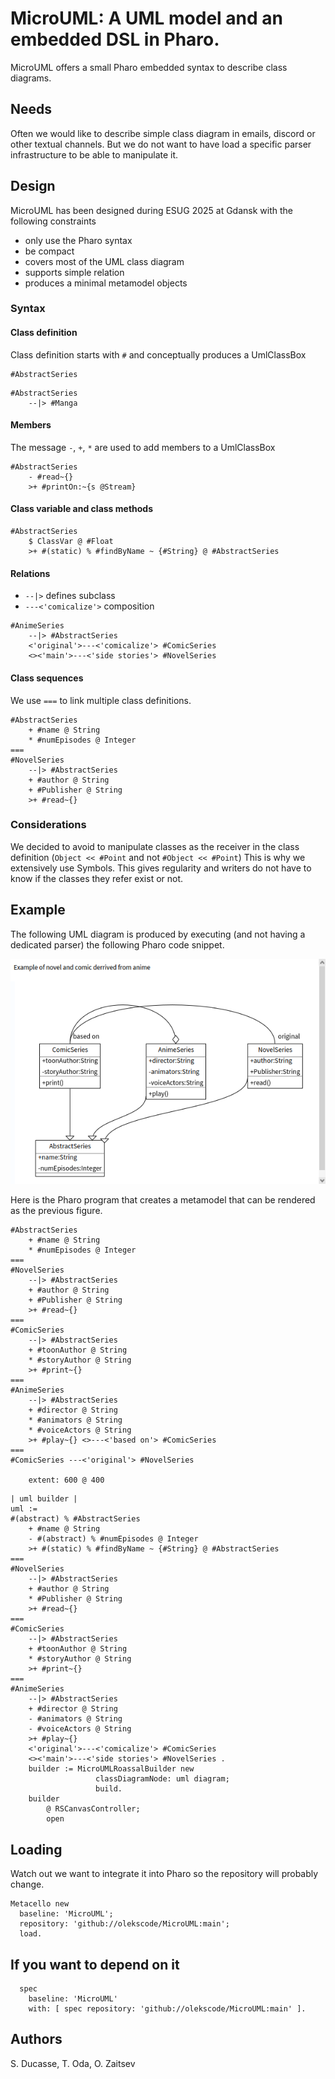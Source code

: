 # MicroUML: A UML model and an embedded DSL in Pharo.

MicroUML offers a small Pharo embedded syntax to describe class diagrams. 

## Needs

Often we would like to describe simple class diagram in emails, discord or other textual channels.
But we do not want to have load a specific parser infrastructure to be able to manipulate it. 

## Design 
MicroUML has been designed during ESUG 2025 at Gdansk with the following constraints

- only use the Pharo syntax
- be compact
- covers most of the UML class diagram
- supports simple relation
- produces a minimal metamodel objects

### Syntax

#### Class definition
Class definition starts with `#` and conceptually produces a UmlClassBox

```st
#AbstractSeries 
```

```st
#AbstractSeries
    --|> #Manga
```

#### Members

The message `-`, `+`, `*` are used to add members to a UmlClassBox

```st
#AbstractSeries
    - #read~{}
    >+ #printOn:~{s @Stream}
```

#### Class variable and class methods

```st
#AbstractSeries
    $ ClassVar @ #Float
    >+ #(static) % #findByName ~ {#String} @ #AbstractSeries
```

#### Relations

- ` --|> ` defines subclass
- ` ---<'comicalize'> ` composition

```st
#AnimeSeries
    --|> #AbstractSeries 
    <'original'>---<'comicalize'> #ComicSeries 
    <><'main'>---<'side stories'> #NovelSeries 
```

#### Class sequences

We use `===` to link multiple class definitions. 

```st
#AbstractSeries 
    + #name @ String 
    * #numEpisodes @ Integer
=== 
#NovelSeries 
    --|> #AbstractSeries
    + #author @ String 
    + #Publisher @ String 
    >+ #read~{}
```

### Considerations 
We decided to avoid to manipulate classes as the receiver in the class definition (`Object << #Point` and not `#Object << #Point`)
This is why we extensively use Symbols. This gives regularity and writers do not have to know if the classes they refer exist or not. 




## Example

The following UML diagram is produced by executing (and not having a dedicated parser) 
the following Pharo code snippet.


![A simple UML based on MicroUML DSL](microUML.png)


Here is the Pharo program that creates a metamodel that can be rendered as the previous figure.

```st
#AbstractSeries 
    + #name @ String 
    * #numEpisodes @ Integer
=== 
#NovelSeries 
    --|> #AbstractSeries
    + #author @ String 
    + #Publisher @ String 
    >+ #read~{}
=== 
#ComicSeries 
    --|> #AbstractSeries 
    + #toonAuthor @ String
    * #storyAuthor @ String
    >+ #print~{}
=== 
#AnimeSeries
    --|> #AbstractSeries 
    + #director @ String 
    * #animators @ String
    * #voiceActors @ String
    >+ #play~{} <>---<'based on'> #ComicSeries
=== 
#ComicSeries ---<'original'> #NovelSeries 

    extent: 600 @ 400
```



```st
| uml builder |
uml := 
#(abstract) % #AbstractSeries 
    + #name @ String 
    - #(abstract) % #numEpisodes @ Integer
    >+ #(static) % #findByName ~ {#String} @ #AbstractSeries
=== 
#NovelSeries 
    --|> #AbstractSeries
    + #author @ String 
    * #Publisher @ String 
    >+ #read~{}
=== 
#ComicSeries 
    --|> #AbstractSeries 
    + #toonAuthor @ String
    * #storyAuthor @ String 
    >+ #print~{} 
=== 
#AnimeSeries
    --|> #AbstractSeries 
    + #director @ String 
    - #animators @ String
    - #voiceActors @ String 
    >+ #play~{} 
    <'original'>---<'comicalize'> #ComicSeries 
    <><'main'>---<'side stories'> #NovelSeries .
    builder := MicroUMLRoassalBuilder new
                   classDiagramNode: uml diagram;
                   build.
    builder
        @ RSCanvasController;
        open
```


## Loading
Watch out we want to integrate it into Pharo so the repository will probably change.


```st
Metacello new
  baseline: 'MicroUML';
  repository: 'github://olekscode/MicroUML:main';
  load.
```

## If you want to depend on it

```st
  spec 
    baseline: 'MicroUML' 
    with: [ spec repository: 'github://olekscode/MicroUML:main' ].
```


## Authors

S. Ducasse, T. Oda, O. Zaitsev
